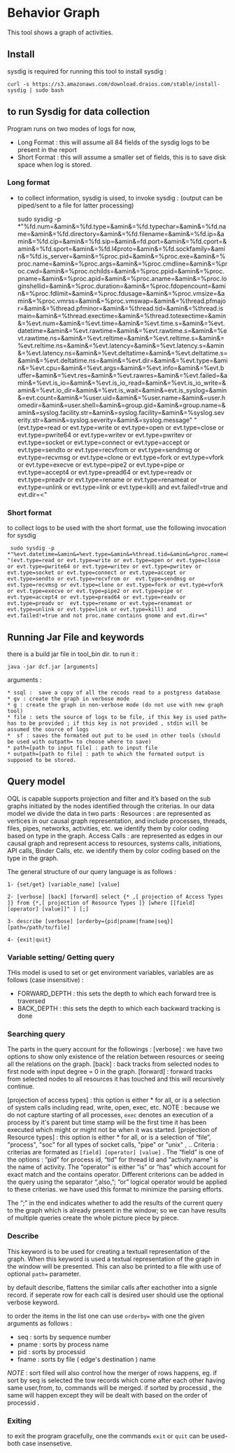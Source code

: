 # Behavior Graph 

This tool shows a graph of activities. 

## Install 
sysdig is required for running this tool to install sysdig : 
	
	curl -s https://s3.amazonaws.com/download.draios.com/stable/install-sysdig | sudo bash
	
## to run Sysdig for data collection  

Program runs on two modes of logs for now, 

* Long Format : this will assume all 84 fields of the sysdig logs to be present in the report 
* Short Format : this will assume a smaller set of fields, this is to save disk space when log is stored. 

### Long format

* to collect information, sysdig is uised, to invoke sysdig : (output can be piped/sent to a file for latter processing)

	sudo sysdig -p *"%fd.num=&amin&=%fd.type=&amin&=%fd.typechar=&amin&=%fd.name=&amin&=%fd.directory=&amin&=%fd.filename=&amin&=%fd.ip=&amin&=%fd.cip=&amin&=%fd.sip=&amin&=fd.port=&amin&=%fd.cport=&amin&=%fd.sport=&amin&=%fd.l4proto=&amin&=%fd.sockfamily=&amin&=%fd.is_server=&amin&=%proc.pid=&amin&=%proc.exe=&amin&=%proc.name=&amin&=%proc.args=&amin&=%proc.cmdline=&amin&=%proc.cwd=&amin&=%proc.nchilds=&amin&=%proc.ppid=&amin&=%proc.pname=&amin&=%proc.apid=&amin&=%proc.aname=&amin&=%proc.loginshellid=&amin&=%proc.duration=&amin&=%proc.fdopencount=&amin&=%proc.fdlimit=&amin&=%proc.fdusage=&amin&=%proc.vmsize=&amin&=%proc.vmrss=&amin&=%proc.vmswap=&amin&=%thread.pfmajor=&amin&=%thread.pfminor=&amin&=%thread.tid=&amin&=%thread.ismain=&amin&=%thread.exectime=&amin&=%thread.totexectime=&amin&=%evt.num=&amin&=%evt.time=&amin&=%evt.time.s=&amin&=%evt.datetime=&amin&=%evt.rawtime=&amin&=%evt.rawtime.s=&amin&=%evt.rawtime.ns=&amin&=%evt.reltime=&amin&=%evt.reltime.s=&amin&=%evt.reltime.ns=&amin&=%evt.latency=&amin&=%evt.latency.s=&amin&=%evt.latency.ns=&amin&=%evt.deltatime=&amin&=%evt.deltatime.s=&amin&=%evt.deltatime.ns=&amin&=%evt.dir=&amin&=%evt.type=&amin&=%evt.cpu=&amin&=%evt.args=&amin&=%evt.info=&amin&=%evt.buffer=&amin&=%evt.res=&amin&=%evt.rawres=&amin&=%evt.failed=&amin&=%evt.is_io=&amin&=%evt.is_io_read=&amin&=%evt.is_io_write=&amin&=%evt.io_dir=&amin&=%evt.is_wait=&amin&=evt.is_syslog=&amin&=evt.count=&amin&=%user.uid=&amin&=%user.name=&amin&=user.homedir=&amin&=user.shell=&amin&=group.gid=&amin&=group.name=&amin&=syslog.facility.str=&amin&=syslog.facility=&amin&=%syslog.severity.str=&amin&=syslog.severity=&amin&=syslog.message" "(evt.type=read or evt.type=write or evt.type=open or evt.type=close or evt.type=pwrite64 or evt.type=writev or evt.type=pwritev or evt.type=socket or evt.type=connect or evt.type=accept or  evt.type=sendto or evt.type=recvfrom or  evt.type=sendmsg or evt.type=recvmsg or evt.type=clone or evt.type=fork or evt.type=vfork or evt.type=execve or evt.type=pipe2 or evt.type=pipe or evt.type=accept4 or evt.type=pread64 or evt.type=readv or evt.type=preadv or  evt.type=rename or evt.type=renameat or evt.type=unlink or evt.type=link or evt.type=kill) and evt.failed!=true and evt.dir=<"
	
	
### Short format 

to collect logs to be used with the short format, use the following invocation for sysdig 

	 sudo sysdig -p *"%evt.datetime=&amin&=%evt.type=&amin&=%thread.tid=&amin&=%proc.name=&amin&=%proc.args=&amin&=%proc.cwd=&amin&=%proc.cmdline=&amin&=%proc.pname=&amin&=%proc.pid=&amin&=%proc.ppid=&amin&=%fd.cip=&amin&=%fd.cport=&amin&=%fd.directory=&amin&=%fd.filename=&amin&=%fd.ip=&amin&=%fd.name=&amin&=%fd.num=&amin&=%fd.sip=&amin&=%fd.sockfamily=&amin&=%fd.sport=&amin&=%fd.type=&amin&=%fd.typechar=&amin&=%user.name=&amin&=%user.uid=&amin&=%evt.num=&amin&=%evt.args=&amin&=%user.shell" "(evt.type=read or evt.type=write or evt.type=open or evt.type=close or evt.type=pwrite64 or evt.type=writev or evt.type=pwritev or evt.type=socket or evt.type=connect or evt.type=accept or  evt.type=sendto or evt.type=recvfrom or  evt.type=sendmsg or evt.type=recvmsg or evt.type=clone or evt.type=fork or evt.type=vfork or evt.type=execve or evt.type=pipe2 or evt.type=pipe or evt.type=accept4 or evt.type=pread64 or evt.type=readv or evt.type=preadv or  evt.type=rename or evt.type=renameat or evt.type=unlink or evt.type=link or evt.type=kill) and evt.failed!=true and not proc.name contains gnome and evt.dir=<"
	 
	 
	
## Running Jar File and keywords

there is a build jar file in tool_bin dir. to run it :

	java -jar dcf.jar [arguments]
	
arguments : 

	* ssql :  save a copy of all the recods read to a postgress database
	* gv : create the graph in verbose mode
	* g : create the graph in non-verbose mode (do not use with new graph tool)
	* file : sets the source of logs to be file, if this key is used path= has to be provided ; if this key is not provided , stdin will be assumed the source of logs 
	*  sf : saves the formated out put to be used in other tools (should be used with outpath= to choose where to save)
	* path=[path to input file] : path to input file
	* outpath=[path to file] : path to which the formated output is supposed to be stored. 
	
	
## Query model 


OQL is capable supports projection and filter and it’s based on the sub graphs initiated by the nodes identified through the criterias. 
In our data model we divide the data in two parts : 
	Resources : are represented as vertices in our causal graph representation, and include processes, threads, files, pipes, networks, activities, etc. we identify them by color coding based on type in the graph. 
	Access Calls : are represented as edges in our  causal graph and represent access to resources, systems calls, initiations, API calls, Binder Calls, etc. we identify them by color coding based on the type in the graph.

The general structure of our query language is as follows : 
	
	1- {set/get} [variable_name] [value]
	
	2- [verbose] [back] [forward] select {* ,[ projection of Access Types ]} from {*,[ projection of Resource Types ]} [where [[field] [operator] [value]]^ ] [;]
	
	3- describe [verbose] [orderby={pid|pname|fname|seq}] [path=/path/to/file]
	
	4- {exit|quit}

### Variable setting/ Getting query

THis model is used to set or get environment variables, variables are as follows (case insensitive) : 
 
 * FORWARD_DEPTH : this sets the depth to which each forward tree is traversed 
 * BACK_DEPTH : this sets the depth to which each backward tracking is done 
 
 
### Searching query
The parts in the query account for the followings :
[verbose] : we have two options to show only existence of the relation between resources or seeing all the relations on the graph. 
[back] : back tracks from selected nodes to first node with input degree = 0 in the graph. 
[forward] : forward tracks from selected nodes to all resources it has touched and this will recursively continue. 

[projection of access types]  : this option is either * for all, or is a selection of system calls including read, write, open, exec, etc. NOTE : because we do not capture starting of all processes, `exec` denotes an execution of a process by it's parent but time stamp will be the first time it has been executed which might or might not be when it was started.
[projection of Resource types] : this option is either * for all, or is a selection of “file”, "process", "soc" for all types of socket calls, "pipe" or "unix"
, ..
Criteria : criterias are formated as `[field] [operator] [value]` . The “field” is one of the options : “pid” for process id, “tid” for thread Id and “activity.name” is the name of activity. The “operator” is either “is” or “has” which account for exact match and the contains operator. Different criterions can be added in the query using the separator “,also,”; “or” logical operator would be applied to these criterias. we have used this format to minimize the parsing efforts.  

The “;” in the end indicates whether to add the results of the current query to the graph which is already present in the window; so we can have results of multiple queries create the whole picture piece by piece. 

### Describe 

This keyword is to be used for creating a textuall representation of the graph. When this keyword is used a textual representation of the graph in the window will be presented. This can also be printed to a file with use of optional `path=` parameter. 

by default describe, flattens the similar calls after eachother into a signle record. if seperate row for each call is desired user should use the optional verbose keyword.  

to order the items in the list one can use `orderby=` with one the given arguments as follows : 

* seq : sorts by sequence number 
* pname : sorts by process name 
* pid : sorts by processid 
* fname : sorts by file ( edge's destination ) name 

*NOTE* : sort filed will also control how the merger of rows happens, eg. if sort by seq is selected the tow records which come after each other having same user,from, to, commands will be merged. if sorted by processid , the same will happen except they will be dealt with based on the order of processid .

### Exiting

to exit the program gracefully, one the commands `exit` or `quit` can be used- both case insensetive. 